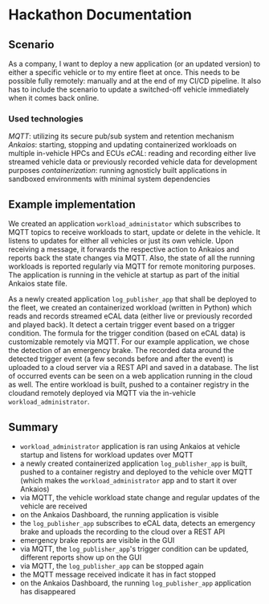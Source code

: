 # Hackathon Documentation

## Scenario
As a company, I want to deploy a new application (or an updated version) to either a specific vehicle or to my entire fleet at once. This needs to be possible fully remotely: manually and at the end of my CI/CD pipeline. It also has to include the scenario to update a switched-off vehicle immediately when it comes back online.

### Used technologies
*MQTT*: utilizing its secure pub/sub system and retention mechanism
*Ankaios*: starting, stopping and updating containerized workloads on multiple in-vehicle HPCs and ECUs
*eCAL*: reading and recording either live streamed vehicle data or previously recorded vehicle data for development purposes
*containerization*: running agnosticly built applications in sandboxed environments with minimal system dependencies

## Example implementation
We created an application `workload_administator` which subscribes to MQTT topics to receive workloads to start, update or delete in the vehicle. It listens to updates for either all vehicles or just its own vehicle. Upon receiving a message, it forwards the respective action to Ankaios and reports back the state changes via MQTT. Also, the state of all the running workloads is reported regularly via MQTT for remote monitoring purposes.
The application is running in the vehicle at startup as part of the initial Ankaios state file.

As a newly created application `log_publisher_app` that shall be deployed to the fleet, we created an containerized workload (written in Python) which reads and records streamed eCAL data (either live or previously recorded and played back). It detect a certain trigger event based on a trigger condition. The formula for the trigger condition (based on eCAL data) is customizable remotely via MQTT. For our example application, we chose the detection of an emergency brake. The recorded data around the detected trigger event (a few seconds before and after the event) is uploaded to a cloud server via a REST API and saved in a database. The list of occurred events can be seen on a web application running in the cloud as well.
The entire workload is built, pushed to a container registry in the cloudand remotely deployed via MQTT via the in-vehicle `workload_administrator`.

## Summary
- `workload_administrator` application is ran using Ankaios at vehicle startup and listens for workload updates over MQTT
- a newly created containerized application `log_publisher_app` is built, pushed to a container registry and deployed to the vehicle over MQTT (which makes the `workload_administrator` app and to start it over Ankaios)
- via MQTT, the vehicle workload state change and regular updates of the vehicle are received
- on the Ankaios Dashboard, the running application is visible
- the `log_publisher_app` subscribes to eCAL data, detects an emergency brake and uploads the recording to the cloud over a REST API
- emergency brake reports are visible in the GUI
- via MQTT, the `log_publisher_app`'s trigger condition can be updated, different reports show up on the GUI
- via MQTT, the `log_publisher_app` can be stopped again
- the MQTT message received  indicate it has in fact stopped
- on the Ankaios Dashboard, the running `log_publisher_app` application has disappeared
